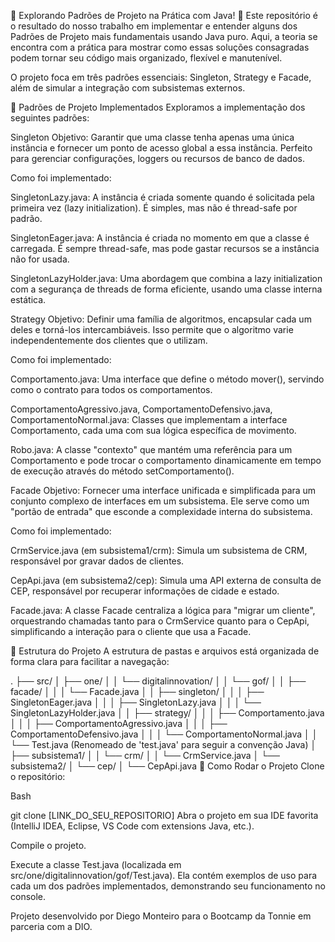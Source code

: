 🚀 Explorando Padrões de Projeto na Prática com Java! 🚀
Este repositório é o resultado do nosso trabalho em implementar e entender alguns dos Padrões de Projeto mais fundamentais usando Java puro. Aqui, a teoria se encontra com a prática para mostrar como essas soluções consagradas podem tornar seu código mais organizado, flexível e manutenível.

O projeto foca em três padrões essenciais: Singleton, Strategy e Facade, além de simular a integração com subsistemas externos.

🌟 Padrões de Projeto Implementados
Exploramos a implementação dos seguintes padrões:

Singleton
Objetivo: Garantir que uma classe tenha apenas uma única instância e fornecer um ponto de acesso global a essa instância. Perfeito para gerenciar configurações, loggers ou recursos de banco de dados.

Como foi implementado:

SingletonLazy.java: A instância é criada somente quando é solicitada pela primeira vez (lazy initialization). É simples, mas não é thread-safe por padrão.

SingletonEager.java: A instância é criada no momento em que a classe é carregada. É sempre thread-safe, mas pode gastar recursos se a instância não for usada.

SingletonLazyHolder.java: Uma abordagem que combina a lazy initialization com a segurança de threads de forma eficiente, usando uma classe interna estática.

Strategy
Objetivo: Definir uma família de algoritmos, encapsular cada um deles e torná-los intercambiáveis. Isso permite que o algoritmo varie independentemente dos clientes que o utilizam.

Como foi implementado:

Comportamento.java: Uma interface que define o método mover(), servindo como o contrato para todos os comportamentos.

ComportamentoAgressivo.java, ComportamentoDefensivo.java, ComportamentoNormal.java: Classes que implementam a interface Comportamento, cada uma com sua lógica específica de movimento.

Robo.java: A classe "contexto" que mantém uma referência para um Comportamento e pode trocar o comportamento dinamicamente em tempo de execução através do método setComportamento().

Facade
Objetivo: Fornecer uma interface unificada e simplificada para um conjunto complexo de interfaces em um subsistema. Ele serve como um "portão de entrada" que esconde a complexidade interna do subsistema.

Como foi implementado:

CrmService.java (em subsistema1/crm): Simula um subsistema de CRM, responsável por gravar dados de clientes.

CepApi.java (em subsistema2/cep): Simula uma API externa de consulta de CEP, responsável por recuperar informações de cidade e estado.

Facade.java: A classe Facade centraliza a lógica para "migrar um cliente", orquestrando chamadas tanto para o CrmService quanto para o CepApi, simplificando a interação para o cliente que usa a Facade.

📂 Estrutura do Projeto
A estrutura de pastas e arquivos está organizada de forma clara para facilitar a navegação:

.
├── src/
│   ├── one/
│   │   └── digitalinnovation/
│   │       └── gof/
│   │           ├── facade/
│   │           │   └── Facade.java
│   │           ├── singleton/
│   │           │   ├── SingletonEager.java
│   │           │   ├── SingletonLazy.java
│   │           │   └── SingletonLazyHolder.java
│   │           ├── strategy/
│   │           │   ├── Comportamento.java
│   │           │   ├── ComportamentoAgressivo.java
│   │           │   ├── ComportamentoDefensivo.java
│   │           │   └── ComportamentoNormal.java
│   │           └── Test.java (Renomeado de 'test.java' para seguir a convenção Java)
│   ├── subsistema1/
│   │   └── crm/
│   │       └── CrmService.java
│   └── subsistema2/
│       └── cep/
│           └── CepApi.java
🚀 Como Rodar o Projeto
Clone o repositório:

Bash

git clone [LINK_DO_SEU_REPOSITORIO]
Abra o projeto em sua IDE favorita (IntelliJ IDEA, Eclipse, VS Code com extensions Java, etc.).

Compile o projeto.

Execute a classe Test.java (localizada em src/one/digitalinnovation/gof/Test.java). Ela contém exemplos de uso para cada um dos padrões implementados, demonstrando seu funcionamento no console.


Projeto desenvolvido por Diego Monteiro para o Bootcamp da Tonnie em parceria com a DIO.